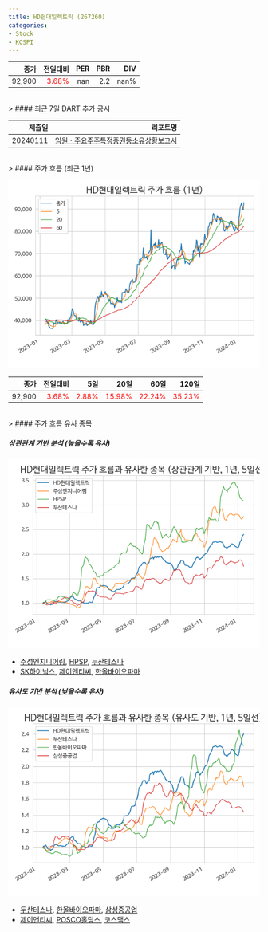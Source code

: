 ```yaml
---
title: HD현대일렉트릭 (267260)
categories:
- Stock
- KOSPI
---
```


|종가|전일대비|PER|PBR|DIV|
|---:|-------:|--:|--:|--:|
|92,900|<span style="color: red">3.68%</span>|nan|2.2|nan%|

<!-- more -->

<br>
> #### 최근 7일 DART 추가 공시

|제출일|리포트명|
|-----:|-------:|
|20240111|[임원ㆍ주요주주특정증권등소유상황보고서](https://dart.fss.or.kr/dsaf001/main.do?rcpNo=20240111000233)|

<br>
> #### 주가 흐름 (최근 1년)

![267260](/assets/images/stock/267260.png)

|종가|전일대비|5일|20일|60일|120일|
|---:|-------:|--:|---:|---:|----:|
|92,900|<span style="color: red">3.68%</span>|<span style="color: red">2.88%</span>|<span style="color: red">15.98%</span>|<span style="color: red">22.24%</span>|<span style="color: red">35.23%</span>|

<br>
> #### 주가 흐름 유사 종목

##### 상관관계 기반 분석 (높을수록 유사)
![267260](/assets/images/stock/267260_corr.png)
- [주성엔지니어링](/036930/), [HPSP](/403870/), [두산테스나](/131970/)
- [SK하이닉스](/000660/), [제이앤티씨](/204270/), [한올바이오파마](/009420/)

##### 유사도 기반 분석 (낮을수록 유사)
![267260](/assets/images/stock/267260_sim.png)
- [두산테스나](/131970/), [한올바이오파마](/009420/), [삼성중공업](/010140/)
- [제이앤티씨](/204270/), [POSCO홀딩스](/005490/), [코스맥스](/192820/)